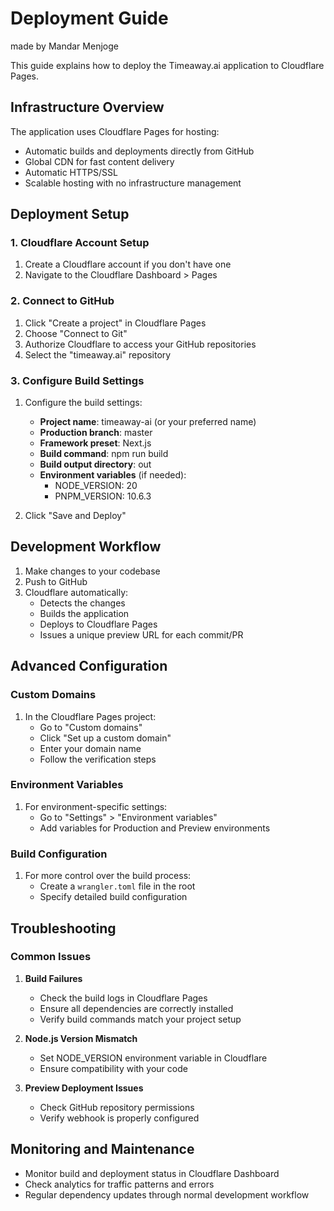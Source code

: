 # Deployment Guide

made by Mandar Menjoge

This guide explains how to deploy the Timeaway.ai application to Cloudflare Pages.

## Infrastructure Overview

The application uses Cloudflare Pages for hosting:
- Automatic builds and deployments directly from GitHub
- Global CDN for fast content delivery
- Automatic HTTPS/SSL
- Scalable hosting with no infrastructure management

## Deployment Setup

### 1. Cloudflare Account Setup
1. Create a Cloudflare account if you don't have one
2. Navigate to the Cloudflare Dashboard > Pages

### 2. Connect to GitHub
1. Click "Create a project" in Cloudflare Pages
2. Choose "Connect to Git"
3. Authorize Cloudflare to access your GitHub repositories
4. Select the "timeaway.ai" repository

### 3. Configure Build Settings
1. Configure the build settings:
   - **Project name**: timeaway-ai (or your preferred name)
   - **Production branch**: master
   - **Framework preset**: Next.js
   - **Build command**: npm run build
   - **Build output directory**: out
   - **Environment variables** (if needed):
     - NODE_VERSION: 20
     - PNPM_VERSION: 10.6.3

2. Click "Save and Deploy"

## Development Workflow

1. Make changes to your codebase
2. Push to GitHub
3. Cloudflare automatically:
   - Detects the changes
   - Builds the application
   - Deploys to Cloudflare Pages
   - Issues a unique preview URL for each commit/PR

## Advanced Configuration

### Custom Domains
1. In the Cloudflare Pages project:
   - Go to "Custom domains"
   - Click "Set up a custom domain"
   - Enter your domain name
   - Follow the verification steps

### Environment Variables
1. For environment-specific settings:
   - Go to "Settings" > "Environment variables"
   - Add variables for Production and Preview environments

### Build Configuration
1. For more control over the build process:
   - Create a `wrangler.toml` file in the root
   - Specify detailed build configuration

## Troubleshooting

### Common Issues

1. **Build Failures**
   - Check the build logs in Cloudflare Pages
   - Ensure all dependencies are correctly installed
   - Verify build commands match your project setup

2. **Node.js Version Mismatch**
   - Set NODE_VERSION environment variable in Cloudflare
   - Ensure compatibility with your code

3. **Preview Deployment Issues**
   - Check GitHub repository permissions
   - Verify webhook is properly configured

## Monitoring and Maintenance

- Monitor build and deployment status in Cloudflare Dashboard
- Check analytics for traffic patterns and errors
- Regular dependency updates through normal development workflow 